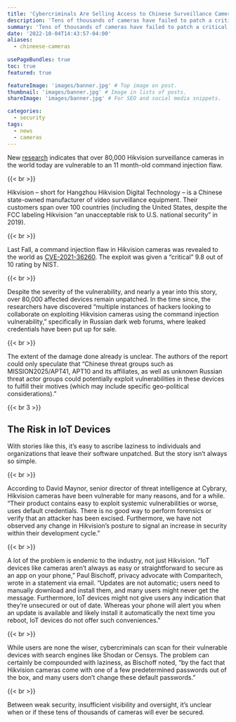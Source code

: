 ```yaml
---
title: 'Cybercriminals Are Selling Access to Chinese Surveillance Cameras'
description: 'Tens of thousands of cameras have failed to patch a critical, 11-month-old CVE, leaving thousands of organizations exposed.'
summary: 'Tens of thousands of cameras have failed to patch a critical, 11-month-old CVE, leaving thousands of organizations exposed.'
date: '2022-10-04T14:43:57-04:00'
aliases:
  - chineese-cameras
  
usePageBundles: true
toc: true
featured: true

featureImage: 'images/banner.jpg' # Top image on post.
thumbnail: 'images/banner.jpg' # Image in lists of posts.
shareImage: 'images/banner.jpg' # For SEO and social media snippets.

categories:
  - security
tags:
  - news
  - cameras
---
```


New [research](https://www.cyfirma.com/wp-content/uploads/2022/08/HikvisionSurveillanceCamerasVulnerabilities.pdf) indicates that over 80,000 Hikvision surveillance cameras in the world today are vulnerable to an 11 month-old command injection flaw.

{{< br >}}

Hikvision – short for Hangzhou Hikvision Digital Technology – is a Chinese state-owned manufacturer of video surveillance equipment. Their customers span over 100 countries (including the United States, despite the FCC labeling Hikvision “an unacceptable risk to U.S. national security” in 2019).

{{< br >}}

Last Fall, a command injection flaw in Hikvision cameras was revealed to the world as [CVE-2021-36260](https://nvd.nist.gov/vuln/detail/CVE-2021-36260). The exploit was given a “critical” 9.8 out of 10 rating by NIST.

{{< br >}}

Despite the severity of the vulnerability, and nearly a year into this story, over 80,000 affected devices remain unpatched. In the time since, the researchers have discovered “multiple instances of hackers looking to collaborate on exploiting Hikvision cameras using the command injection vulnerability,” specifically in Russian dark web forums, where leaked credentials have been put up for sale.

{{< br >}}

The extent of the damage done already is unclear. The authors of the report could only speculate that “Chinese threat groups such as MISSION2025/APT41, APT10 and its affiliates, as well as unknown Russian threat actor groups could potentially exploit vulnerabilities in these devices to fulfill their motives (which may include specific geo-political considerations).”

{{< br 3 >}}

## The Risk in IoT Devices
With stories like this, it’s easy to ascribe laziness to individuals and organizations that leave their software unpatched. But the story isn’t always so simple.

{{< br >}}

According to David Maynor, senior director of threat intelligence at Cybrary, Hikvision cameras have been vulnerable for many reasons, and for a while. “Their product contains easy to exploit systemic vulnerabilities or worse, uses default credentials. There is no good way to perform forensics or verify that an attacker has been excised. Furthermore, we have not observed any change in Hikvision’s posture to signal an increase in security within their development cycle.”

{{< br >}}

A lot of the problem is endemic to the industry, not just Hikvision. “IoT devices like cameras aren’t always as easy or straightforward to secure as an app on your phone,” Paul Bischoff, privacy advocate with Comparitech, wrote in a statement via email. “Updates are not automatic; users need to manually download and install them, and many users might never get the message. Furthermore, IoT devices might not give users any indication that they’re unsecured or out of date. Whereas your phone will alert you when an update is available and likely install it automatically the next time you reboot, IoT devices do not offer such conveniences.”

{{< br >}}

While users are none the wiser, cybercriminals can scan for their vulnerable devices with search engines like Shodan or Censys. The problem can certainly be compounded with laziness, as Bischoff noted, “by the fact that Hikvision cameras come with one of a few predetermined passwords out of the box, and many users don’t change these default passwords.”

{{< br >}}

Between weak security, insufficient visibility and oversight, it’s unclear when or if these tens of thousands of cameras will ever be secured.
